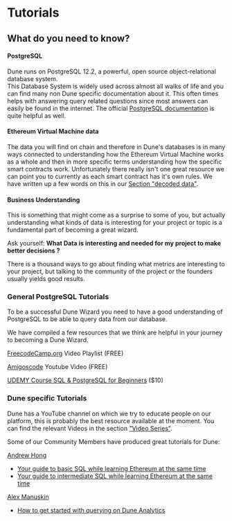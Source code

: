 # Tutorials

## What do you need to know?

#### PostgreSQL

Dune runs on PostgreSQL 12.2, a powerful, open source object-relational database system.   
This Database System is widely used across almost all walks of life and you can find many non Dune specific documentation about it. This often times helps with answering query related questions since most answers can easily be found in the internet. The official [PostgreSQL documentation](https://www.postgresql.org/docs/12/index.html) is quite helpful as well. 

#### Ethereum Virtual Machine data

The data you will find on chain and therefore in Dune's databases is in many ways connected to understanding how the Ethereum Virtual Machine works as a whole and then in more specific terms understanding how the specific smart contracts work. Unfortunately there really isn't one great resource we can point you to currently as each smart contract has it's own rules. We have written up a few words on this in our [Section "decoded data"](../../data-tables/data-tables/decoded-data.md).

#### Business Understanding

This is something that might come as a surprise to some of you, but actually understanding what kinds of data is interesting for your project or topic is a fundamental part of becoming a great wizard.   
  
Ask yourself: **What Data is interesting and needed for my project to make better decisions ?**

There is a thousand ways to go about finding what metrics are interesting to your project, but talking to the community of the project or the founders usually yields good results.



### General PostgreSQL Tutorials

To be a successful Dune Wizard you need to have a good understanding of PostgreSQL to be able to query data from our database.

We have compiled a few resources that we think are helpful in your journey to becoming a Dune Wizard.

[FreecodeCamp.org](https://www.youtube.com/playlist?list=PLwvrYc43l1MxAEOI_KwGe8l42uJxMoKeS) Video Playlist \(FREE\)

[Amigoscode](https://www.youtube.com/watch?v=5hzZtqCNQKk) Youtube Video \(FREE\)

[UDEMY Course SQL & PostgreSQL for Beginners](https://www.udemy.com/course/sql-and-postgresql-for-beginners/?ranMID=39197&ranEAID=JVFxdTr9V80&ranSiteID=JVFxdTr9V80-nnMsdWXzWeu9lqxtbEa72g&utm_source=aff-campaign&LSNPUBID=JVFxdTr9V80&utm_medium=udemyads) \($10\)

###  Dune specific Tutorials

Dune has a YouTube channel on which we try to educate people on our platform, this is probably the best resource available at the moment. You can find the relevant Videos in the section ["Video Series"](video-series.md).

Some of our Community Members have produced great tutorials for Dune:

[Andrew Hong](https://twitter.com/andrewhong5297)

* [Your guide to basic SQL while learning Ethereum at the same time](https://towardsdatascience.com/your-guide-to-basic-sql-while-learning-ethereum-at-the-same-time-9eac17a05929)
* [Your guide to intermediate SQL while learning Ethereum at the same time](https://towardsdatascience.com/your-guide-to-basic-sql-while-learning-ethereum-at-the-same-time-9eac17a05929)

[Alex Manuskin](https://twitter.com/amanusk_)

* [How to get started with querying on Dune Analytics](https://duneanalytics.com/blog/get-started-guide)



